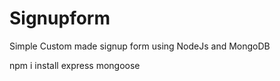 # Signupform
Simple Custom made signup form using NodeJs and MongoDB


npm i install express mongoose
